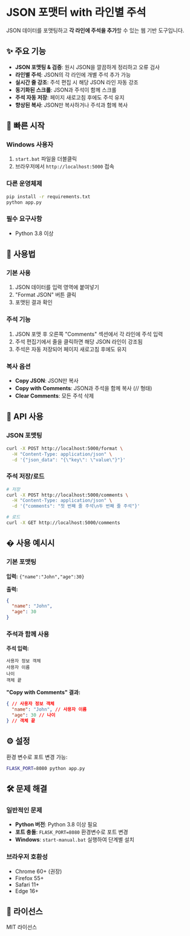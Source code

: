 # JSON 포맷터 with 라인별 주석

JSON 데이터를 포맷팅하고 **각 라인에 주석을 추가**할 수 있는 웹 기반 도구입니다.

## ✨ 주요 기능

- **JSON 포맷팅 & 검증**: 원시 JSON을 깔끔하게 정리하고 오류 검사
- **라인별 주석**: JSON의 각 라인에 개별 주석 추가 가능
- **실시간 줄 강조**: 주석 편집 시 해당 JSON 라인 자동 강조
- **동기화된 스크롤**: JSON과 주석이 함께 스크롤
- **주석 자동 저장**: 페이지 새로고침 후에도 주석 유지
- **향상된 복사**: JSON만 복사하거나 주석과 함께 복사

## 🚀 빠른 시작

### Windows 사용자
1. `start.bat` 파일을 더블클릭
2. 브라우저에서 `http://localhost:5000` 접속

### 다른 운영체제
```bash
pip install -r requirements.txt
python app.py
```

### 필수 요구사항
- Python 3.8 이상

## 📖 사용법

### 기본 사용
1. JSON 데이터를 입력 영역에 붙여넣기
2. "Format JSON" 버튼 클릭
3. 포맷된 결과 확인

### 주석 기능
1. JSON 포맷 후 오른쪽 "Comments" 섹션에서 각 라인에 주석 입력
2. 주석 편집기에서 줄을 클릭하면 해당 JSON 라인이 강조됨
3. 주석은 자동 저장되어 페이지 새로고침 후에도 유지

### 복사 옵션
- **Copy JSON**: JSON만 복사
- **Copy with Comments**: JSON과 주석을 함께 복사 (// 형태)
- **Clear Comments**: 모든 주석 삭제

## 🔌 API 사용

### JSON 포맷팅
```bash
curl -X POST http://localhost:5000/format \
  -H "Content-Type: application/json" \
  -d '{"json_data": "{\"key\": \"value\"}"}'
```

### 주석 저장/로드
```bash
# 저장
curl -X POST http://localhost:5000/comments \
  -H "Content-Type: application/json" \
  -d '{"comments": "첫 번째 줄 주석\n두 번째 줄 주석"}'

# 로드
curl -X GET http://localhost:5000/comments
```

## � 사용 예시시

### 기본 포맷팅
**입력:** `{"name":"John","age":30}`

**출력:**
```json
{
  "name": "John",
  "age": 30
}
```

### 주석과 함께 사용
**주석 입력:**
```
사용자 정보 객체
사용자 이름
나이
객체 끝
```

**"Copy with Comments" 결과:**
```json
{ // 사용자 정보 객체
  "name": "John", // 사용자 이름
  "age": 30 // 나이
} // 객체 끝
```

## ⚙️ 설정

환경 변수로 포트 변경 가능:
```bash
FLASK_PORT=8080 python app.py
```

## 🛠️ 문제 해결

### 일반적인 문제
- **Python 버전**: Python 3.8 이상 필요
- **포트 충돌**: `FLASK_PORT=8080` 환경변수로 포트 변경
- **Windows**: `start-manual.bat` 실행하여 단계별 설치

### 브라우저 호환성
- Chrome 60+ (권장)
- Firefox 55+
- Safari 11+
- Edge 16+

## 📄 라이선스

MIT 라이선스